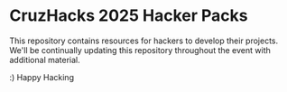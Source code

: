 # CruzHacks 2025 Hacker Packs

This repository contains resources for hackers to develop their projects. We'll be continually updating this repository throughout the event with additional material.

:) Happy Hacking
